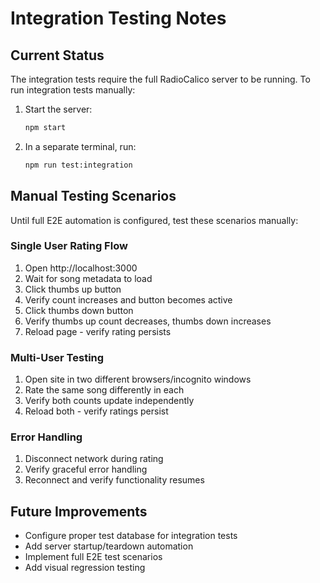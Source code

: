 # Integration Testing Notes

## Current Status

The integration tests require the full RadioCalico server to be running. To run integration tests manually:

1. Start the server:
   ```bash
   npm start
   ```

2. In a separate terminal, run:
   ```bash
   npm run test:integration
   ```

## Manual Testing Scenarios

Until full E2E automation is configured, test these scenarios manually:

### Single User Rating Flow
1. Open http://localhost:3000
2. Wait for song metadata to load
3. Click thumbs up button
4. Verify count increases and button becomes active
5. Click thumbs down button  
6. Verify thumbs up count decreases, thumbs down increases
7. Reload page - verify rating persists

### Multi-User Testing
1. Open site in two different browsers/incognito windows
2. Rate the same song differently in each
3. Verify both counts update independently
4. Reload both - verify ratings persist

### Error Handling
1. Disconnect network during rating
2. Verify graceful error handling
3. Reconnect and verify functionality resumes

## Future Improvements

- Configure proper test database for integration tests
- Add server startup/teardown automation
- Implement full E2E test scenarios
- Add visual regression testing